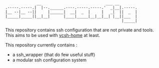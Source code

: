                   __                             ___ __        
    .-----.-----.|  |--.______.----.-----.-----.'  _|__|.-----.
    |__ --|__ --||     |______|  __|  _  |     |   _|  ||  _  |
    |_____|_____||__|__|      |____|_____|__|__|__| |__||___  |
                                                        |_____|

This repository contains ssh configuration that are not private and tools.
This aims to be used with [vcsh-home][] at least.

This repository currently contains :

* a ssh_wrapper (that do few useful stuff)
* a modular ssh configuration system

[vcsh-home]: https://github.com/vdemeester/vcsh-home
